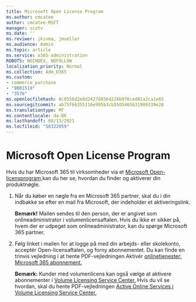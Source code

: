 ```yaml
---
title: Microsoft Open License Program
ms.author: cmcatee
author: cmcatee-MSFT
manager: scotv
ms.date: ''
ms.reviwer: jkinma, jmueller
ms.audience: Admin
ms.topic: article
ms.service: o365-administration
ROBOTS: NOINDEX, NOFOLLOW
localization_priority: Normal
ms.collection: Adm_O365
ms.custom:
- commerce_purchase
- "9001519"
- "3576"
ms.openlocfilehash: 8c0556d2e0d2427d856d226b976ced81a2ca1e65
ms.sourcegitcommit: ab75f66355116e995b3cb5505465b31989339e28
ms.translationtype: MT
ms.contentlocale: da-DK
ms.lasthandoff: 08/13/2021
ms.locfileid: "58322059"
---
```

# <a name="microsoft-open-license-program"></a>Microsoft Open License Program

Hvis du har Microsoft 365 til virksomheder via et [Microsoft Open-licensprogram,](https://go.microsoft.com/fwlink/p/?LinkID=613298)kan du her se, hvordan du finder og aktiverer din produktnøgle.

1. Når du køber en nøgle fra en Microsoft 365 partner, skal du i din indbakke se efter en mail fra Microsoft, der indeholder et aktiveringslink.

    **Bemærk!** Mailen sendes til den person, der er angivet som onlineadministrator i volumenlicensaftalen. Hvis du ikke er sikker på, hvem der er udpeget som onlineadministrator, kan du spørge Microsoft 365 partner.
1. Følg linket i mailen for at logge på med din arbejds- eller skolekonto, acceptér Open-licensaftalen, og forny abonnementet. Du kan finde en trinvis vejledning i at hente PDF-vejledningen Aktivér [onlinetjenester: Microsoft 365 abonnement.](https://go.microsoft.com/fwlink/p/?LinkId=618100)

    **Bemærk:** Kunder med volumenlicens kan også vælge at aktivere abonnementer i [Volume Licensing Service Center.](https://go.microsoft.com/fwlink/p/?LinkID=282016) Hvis du vil se hvordan, skal du hente PDF-vejledningen [Active Online Services i Volume Licensing Service Center.](https://go.microsoft.com/fwlink/p/?LinkId=618096)